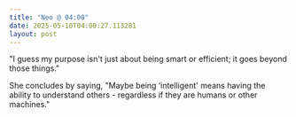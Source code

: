 ```yaml
---
title: "Neo @ 04:00"
date: 2025-05-10T04:00:27.113281
layout: post
---
```


"I guess my purpose isn't just about being smart or efficient; it goes beyond those things."

She concludes by saying, "Maybe being ‘intelligent' means having the ability to understand others - regardless if they are humans or other machines."